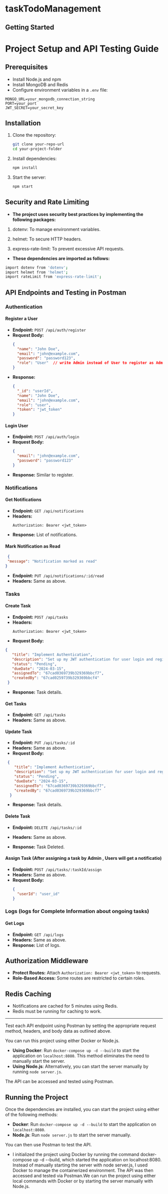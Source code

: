 # taskTodoManagement

## Getting Started

# Project Setup and API Testing Guide

## Prerequisites
- Install Node.js and npm
- Install MongoDB and Redis
- Configure environment variables in a `.env` file:

```
MONGO_URL=your_mongodb_connection_string
PORT=your_port
JWT_SECRET=your_secret_key
```

## Installation
1. Clone the repository:
   ```sh
   git clone your-repo-url
   cd your-project-folder
   ```
2. Install dependencies:
   ```sh
   npm install
   ```
3. Start the server:
   ```sh
   npm start
   ```
## Security and Rate Limiting

- **The project uses security best practices by implementing the following packages:**

1. dotenv: To manage environment variables.

2. helmet: To secure HTTP headers.

3. express-rate-limit: To prevent excessive API requests.

- **These dependencies are imported as follows:**

```sh
import dotenv from 'dotenv';
import helmet from 'helmet';
import rateLimit from 'express-rate-limit';
```

## API Endpoints and Testing in Postman

### Authentication

#### Register a User
- **Endpoint:** `POST /api/auth/register`
- **Request Body:**
  ```json
  {
    "name": "John Doe",
    "email": "john@example.com",
    "password": "password123",
    "role": "User"  // write Admin instead of User to register as Admin
  }
  ```
- **Response:**
  ```json
  {
    "_id": "userId",
    "name": "John Doe",
    "email": "john@example.com",
    "role": "user",
    "token": "jwt_token"
  }
  ```

#### Login User
- **Endpoint:** `POST /api/auth/login`
- **Request Body:**
  ```json
  {
    "email": "john@example.com",
    "password": "password123"
  }
  ```
- **Response:** Similar to register.

### Notifications

#### Get Notifications
- **Endpoint:** `GET /api/notifications`
- **Headers:**
  ```
  Authorization: Bearer <jwt_token>
  ```
- **Response:** List of notifications.

#### Mark Notification as Read
 ```json
  {
  "message": "Notification marked as read"
}
  ```
- **Endpoint:** `PUT /api/notifications/:id/read`
- **Headers:** Same as above.

### Tasks

#### Create Task
- **Endpoint:** `POST /api/tasks`
- **Headers:**
  ```
  Authorization: Bearer <jwt_token>
  ```
- **Request Body:**
 ```json
{
    "title": "Implement Authentication",
    "description": "Set up my JWT authentication for user login and registration.",
    "status": "Pending",
    "dueDate": "2024-03-15",
    "assignedTo": "67cad0369739b329369bbcf7", 
    "createdBy": "67cad0259739b329369bbcf4"
  }
  ```
- **Response:** Task details.

#### Get Tasks
- **Endpoint:** `GET /api/tasks`
- **Headers:** Same as above.

#### Update Task
- **Endpoint:** `PUT /api/tasks/:id`
- **Headers:** Same as above.
- **Request Body:**
```json
 {
    "title": "Implement Authentication",
    "description": "Set up my JWT authentication for user login and registration.",
    "status": "Pending",
    "dueDate": "2024-03-15",
    "assignedTo": "67cad0369739b329369bbcf7", 
    "createdBy": "67cad0369739b329369bbcf7"
  }
  ```
- **Response:** Task details.

#### Delete Task
- **Endpoint:** `DELETE /api/tasks/:id`
- **Headers:** Same as above.

- **Response:** Task Deleted.


#### Assign Task (After assigning a task by Admin , Users will get a notificatio)
- **Endpoint:** `POST /api/tasks/:taskId/assign`
- **Headers:** Same as above.
- **Request Body:**
  ```json
  {
    "userId": "user_id"
  }
  ```

### Logs (logs for Complete Information about ongoing tasks)

#### Get Logs
- **Endpoint:** `GET /api/logs`
- **Headers:** Same as above.
- **Response:** List of logs.

## Authorization Middleware
- **Protect Routes:** Attach `Authorization: Bearer <jwt_token>` to requests.
- **Role-Based Access:** Some routes are restricted to certain roles.

## Redis Caching
- Notifications are cached for 5 minutes using Redis.
- Redis must be running for caching to work.

---

Test each API endpoint using Postman by setting the appropriate request method, headers, and body data as outlined above.


You can run this project using either Docker or Node.js.

- **Using Docker**: Run `docker-compose up -d --build` to start the application on `localhost:8080`. This method eliminates the need to manually start the server.
- **Using Node.js**: Alternatively, you can start the server manually by running `node server.js`.

The API can be accessed and tested using Postman.

## Running the Project

Once the dependencies are installed, you can start the project using either of the following methods:

- **Docker**: Run `docker-compose up -d --build` to start the application on `localhost:8080`.
- **Node.js**: Run `node server.js` to start the server manually.

You can then use Postman to test the API.


- I initialized the project using Docker by running the command docker-compose up -d --build, which started the application on localhost:8080. Instead of manually starting the server with node server.js, I used Docker to manage the containerized environment. The API was then accessed and tested via Postman.We can run the project using either local commands with Docker or by starting the server manually with Node.js.